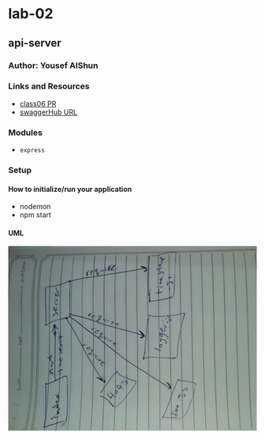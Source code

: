 
# lab-02

## api-server

### Author: Yousef AlShun

### Links and Resources


- [class06 PR](https://github.com/yousef-401-advanced-javascript/api-server/pull/2)
- [swaggerHub URL](https://app.swaggerhub.com/apis/yousef-97/AOS2-allmethods/0.1)

### Modules
- `express`
<!-- - `supertest` -->



<!-- ##### EXported Values and Methods -->

<!-- ##### `classes`
- input return objects 
- notes return the note value -->


### Setup

#### How to initialize/run your application

<!-- json-server --watch ./data/db.json -->
- nodemon
- npm start




#### UML

![second patch](./assest/api-server2.jpg)



